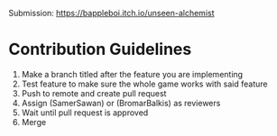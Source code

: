 Submission: https://bappleboi.itch.io/unseen-alchemist

# Contribution Guidelines

1. Make a branch titled after the feature you are implementing
2. Test feature to make sure the whole game works with said feature
3. Push to remote and create pull request
4. Assign (SamerSawan) or (BromarBalkis) as reviewers
5. Wait until pull request is approved
6. Merge
